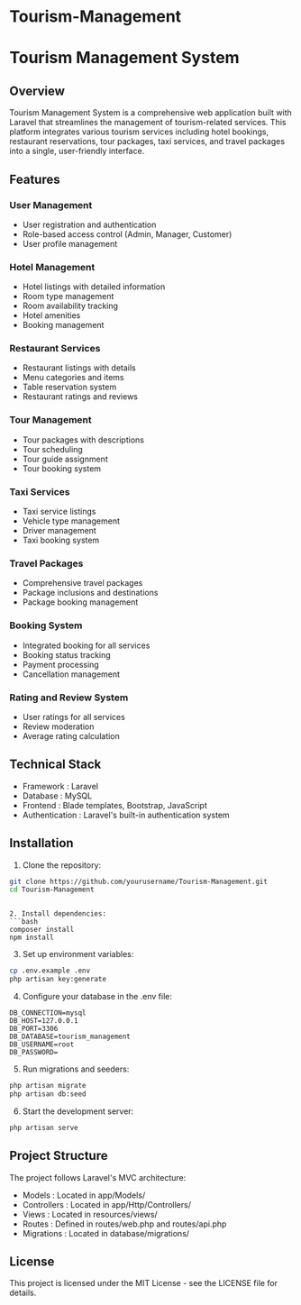 # Tourism-Management
# Tourism Management System
## Overview
Tourism Management System is a comprehensive web application built with Laravel that streamlines the management of tourism-related services. This platform integrates various tourism services including hotel bookings, restaurant reservations, tour packages, taxi services, and travel packages into a single, user-friendly interface.

## Features
### User Management
- User registration and authentication
- Role-based access control (Admin, Manager, Customer)
- User profile management
### Hotel Management
- Hotel listings with detailed information
- Room type management
- Room availability tracking
- Hotel amenities
- Booking management
### Restaurant Services
- Restaurant listings with details
- Menu categories and items
- Table reservation system
- Restaurant ratings and reviews
### Tour Management
- Tour packages with descriptions
- Tour scheduling
- Tour guide assignment
- Tour booking system
### Taxi Services
- Taxi service listings
- Vehicle type management
- Driver management
- Taxi booking system
### Travel Packages
- Comprehensive travel packages
- Package inclusions and destinations
- Package booking management
### Booking System
- Integrated booking for all services
- Booking status tracking
- Payment processing
- Cancellation management
### Rating and Review System
- User ratings for all services
- Review moderation
- Average rating calculation
## Technical Stack
- Framework : Laravel
- Database : MySQL
- Frontend : Blade templates, Bootstrap, JavaScript
- Authentication : Laravel's built-in authentication system
## Installation
1. Clone the repository:
```bash
git clone https://github.com/yourusername/Tourism-Management.git
cd Tourism-Management
 ```
```

2. Install dependencies:
```bash
composer install
npm install
 ```

3. Set up environment variables:
```bash
cp .env.example .env
php artisan key:generate
 ```

4. Configure your database in the .env file:
```plaintext
DB_CONNECTION=mysql
DB_HOST=127.0.0.1
DB_PORT=3306
DB_DATABASE=tourism_management
DB_USERNAME=root
DB_PASSWORD=
 ```

5. Run migrations and seeders:
```bash
php artisan migrate
php artisan db:seed
 ```

6. Start the development server:
```bash
php artisan serve
 ```

## Project Structure
The project follows Laravel's MVC architecture:

- Models : Located in app/Models/
- Controllers : Located in app/Http/Controllers/
- Views : Located in resources/views/
- Routes : Defined in routes/web.php and routes/api.php
- Migrations : Located in database/migrations/
## License
This project is licensed under the MIT License - see the LICENSE file for details.